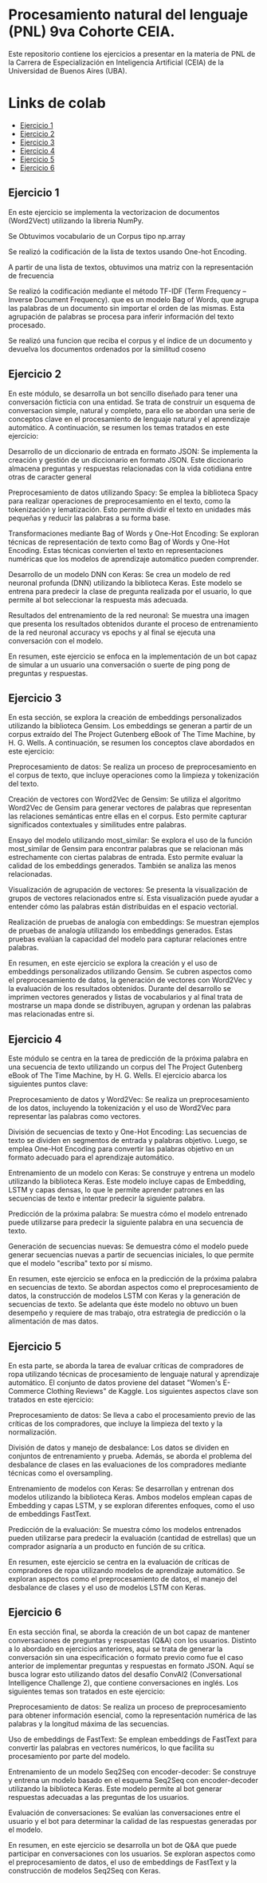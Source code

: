 # Procesamiento natural del lenguaje (PNL) 9va Cohorte CEIA.

Este repositorio contiene los ejercicios a presentar en la materia de PNL de la Carrera de Especialización en Inteligencia Artificial (CEIA) de la Universidad de Buenos Aires (UBA).

# Links de colab

- [Ejercicio 1](https://colab.research.google.com/drive/1Y89lRej6yE_cLehmEi2S71Hzcw8fl0sm?usp=sharing)
- [Ejercicio 2](https://colab.research.google.com/drive/1NKS-p5YuOdp0ZUpa_I2jcNOdwzMKCGpd?usp=sharing)
- [Ejercicio 3](https://colab.research.google.com/drive/1AWGBzaPOgt2LyH-BdO72xmmhOKwfmJTL?usp=sharing)
- [Ejercicio 4](https://colab.research.google.com/drive/1n0E5oT7s7T-iKqJf9bV_Ym73Ig3oYawI?usp=sharing)
- [Ejercicio 5](https://colab.research.google.com/drive/1_ABLEyBYb9LLSxkHdo0YJ-hGcXK3InZO?usp=sharing)
- [Ejercicio 6](https://colab.research.google.com/drive/10X73DPEYh190hei90ZYF0g9Gel--Jk5M?usp=sharing)

## Ejercicio 1

En este ejercicio se implementa la vectorizacion de documentos (Word2Vect) utilizando la libreria NumPy. 

Se Obtuvimos vocabulario de un Corpus tipo np.array

Se realizó la codificación de la lista de textos usando One-hot Encoding.

A partir de una lista de textos, obtuvimos una matriz con la representación de frecuencia 

Se realizó la codificación mediante el método TF-IDF (Term Frequency – Inverse Document Frequency). que es un modelo Bag of Words, que agrupa las palabras de un documento sin importar el orden de las mismas. Esta agrupación de palabras se procesa para inferir información del texto procesado.

Se realizó una funcion que reciba el corpus y el índice de un documento y devuelva los documentos ordenados por la similitud coseno


## Ejercicio 2

En este módulo, se desarrolla un bot sencillo diseñado para tener una conversación ficticia con una entidad. Se trata de construir un esquema de conversacion simple, natural y completo, para ello se abordan una serie de conceptos clave en el procesamiento de lenguaje natural y el aprendizaje automático. A continuación, se resumen los temas tratados en este ejercicio:

Desarrollo de un diccionario de entrada en formato JSON: Se implementa la creación y gestión de un diccionario en formato JSON. Este diccionario almacena preguntas y respuestas relacionadas con la vida cotidiana entre otras de caracter general

Preprocesamiento de datos utilizando Spacy: Se emplea la biblioteca Spacy para realizar operaciones de preprocesamiento en el texto, como la tokenización y lematización. Esto permite dividir el texto en unidades más pequeñas y reducir las palabras a su forma base.

Transformaciones mediante Bag of Words y One-Hot Encoding: Se exploran técnicas de representación de texto como Bag of Words y One-Hot Encoding. Estas técnicas convierten el texto en representaciones numéricas que los modelos de aprendizaje automático pueden comprender.

Desarrollo de un modelo DNN con Keras: Se crea un modelo de red neuronal profunda (DNN) utilizando la biblioteca Keras. Este modelo se entrena para predecir la clase de pregunta realizada por el usuario, lo que permite al bot seleccionar la respuesta más adecuada.

Resultados del entrenamiento de la red neuronal: Se muestra una imagen que presenta los resultados obtenidos durante el proceso de entrenamiento de la red neuronal accuracy vs epochs y al final se ejecuta una conversación con el modelo.

En resumen, este ejercicio se enfoca en la implementación de un bot capaz de simular a un usuario una conversación o suerte de ping pong de preguntas y respuestas.

## Ejercicio 3

En esta sección, se explora la creación de embeddings personalizados utilizando la biblioteca Gensim. Los embeddings se generan a partir de un corpus extraído del The Project Gutenberg eBook of The Time Machine, by H. G. Wells. A continuación, se resumen los conceptos clave abordados en este ejercicio:

Preprocesamiento de datos: Se realiza un proceso de preprocesamiento en el corpus de texto, que incluye operaciones como la limpieza y tokenización del texto.

Creación de vectores con Word2Vec de Gensim: Se utiliza el algoritmo Word2Vec de Gensim para generar vectores de palabras que representan las relaciones semánticas entre ellas en el corpus. Esto permite capturar significados contextuales y similitudes entre palabras.

Ensayo del modelo utilizando most_similar: Se explora el uso de la función most_similar de Gensim para encontrar palabras que se relacionan más estrechamente con ciertas palabras de entrada. Esto permite evaluar la calidad de los embeddings generados. También se analiza las menos relacionadas.

Visualización de agrupación de vectores: Se presenta la visualización de grupos de vectores relacionados entre sí. Esta visualización puede ayudar a entender cómo las palabras están distribuidas en el espacio vectorial.

Realización de pruebas de analogía con embeddings: Se muestran ejemplos de pruebas de analogía utilizando los embeddings generados. Estas pruebas evalúan la capacidad del modelo para capturar relaciones entre palabras.

En resumen, en este ejercicio se explora la creación y el uso de embeddings personalizados utilizando Gensim. Se cubren aspectos como el preprocesamiento de datos, la generación de vectores con Word2Vec y la evaluación de los resultados obtenidos. Durante del desarrollo se imprimen vectores generados y listas de vocabularios y al final trata de mostrarse un mapa donde se distribuyen, agrupan y ordenan las palabras mas relacionadas entre si.

## Ejercicio 4

Este módulo se centra en la tarea de predicción de la próxima palabra en una secuencia de texto utilizando un corpus del The Project Gutenberg eBook of The Time Machine, by H. G. Wells. El ejercicio abarca los siguientes puntos clave:

Preprocesamiento de datos y Word2Vec: Se realiza un preprocesamiento de los datos, incluyendo la tokenización y el uso de Word2Vec para representar las palabras como vectores.

División de secuencias de texto y One-Hot Encoding: Las secuencias de texto se dividen en segmentos de entrada y palabras objetivo. Luego, se emplea One-Hot Encoding para convertir las palabras objetivo en un formato adecuado para el aprendizaje automático.

Entrenamiento de un modelo con Keras: Se construye y entrena un modelo utilizando la biblioteca Keras. Este modelo incluye capas de Embedding, LSTM y capas densas, lo que le permite aprender patrones en las secuencias de texto e intentar predecir la siguiente palabra.

Predicción de la próxima palabra: Se muestra cómo el modelo entrenado puede utilizarse para predecir la siguiente palabra en una secuencia de texto.

Generación de secuencias nuevas: Se demuestra cómo el modelo puede generar secuencias nuevas a partir de secuencias iniciales, lo que permite que el modelo "escriba" texto por sí mismo.

En resumen, este ejercicio se enfoca en la predicción de la próxima palabra en secuencias de texto. Se abordan aspectos como el preprocesamiento de datos, la construcción de modelos LSTM con Keras y la generación de secuencias de texto. Se adelanta que éste modelo no obtuvo un buen desempeño y requiere de mas trabajo, otra estrategia de predicción o la alimentación de mas datos.

## Ejercicio 5

En esta parte, se aborda la tarea de evaluar críticas de compradores de ropa utilizando técnicas de procesamiento de lenguaje natural y aprendizaje automático. El conjunto de datos proviene del dataset "Women's E-Commerce Clothing Reviews" de Kaggle. Los siguientes aspectos clave son tratados en este ejercicio:

Preprocesamiento de datos: Se lleva a cabo el procesamiento previo de las críticas de los compradores, que incluye la limpieza del texto y la normalización.

División de datos y manejo de desbalance: Los datos se dividen en conjuntos de entrenamiento y prueba. Además, se aborda el problema del desbalance de clases en las evaluaciones de los compradores mediante técnicas como el oversampling.

Entrenamiento de modelos con Keras: Se desarrollan y entrenan dos modelos utilizando la biblioteca Keras. Ambos modelos emplean capas de Embedding y capas LSTM, y se exploran diferentes enfoques, como el uso de embeddings FastText.

Predicción de la evaluación: Se muestra cómo los modelos entrenados pueden utilizarse para predecir la evaluación (cantidad de estrellas) que un comprador asignaría a un producto en función de su crítica.

En resumen, este ejercicio se centra en la evaluación de críticas de compradores de ropa utilizando modelos de aprendizaje automático. Se exploran aspectos como el preprocesamiento de datos, el manejo del desbalance de clases y el uso de modelos LSTM con Keras.

## Ejercicio 6

En esta sección final, se aborda la creación de un bot capaz de mantener conversaciones de preguntas y respuestas (Q&A) con los usuarios. Distinto a lo abordado en ejercicios anteriores, aqui se trata de generar la conversación sin una especificación o formato previo como fue el caso anterior de implementar preguntas y respuestas en formato JSON. Aquí se busca lograr esto utilizando datos del desafío ConvAI2 (Conversational Intelligence Challenge 2), que contiene conversaciones en inglés. Los siguientes temas son tratados en este ejercicio:

Preprocesamiento de datos: Se realiza un proceso de preprocesamiento para obtener información esencial, como la representación numérica de las palabras y la longitud máxima de las secuencias.

Uso de embeddings de FastText: Se emplean embeddings de FastText para convertir las palabras en vectores numéricos, lo que facilita su procesamiento por parte del modelo.

Entrenamiento de un modelo Seq2Seq con encoder-decoder: Se construye y entrena un modelo basado en el esquema Seq2Seq con encoder-decoder utilizando la biblioteca Keras. Este modelo permite al bot generar respuestas adecuadas a las preguntas de los usuarios.

Evaluación de conversaciones: Se evalúan las conversaciones entre el usuario y el bot para determinar la calidad de las respuestas generadas por el modelo.

En resumen, en este ejercicio se desarrolla un bot de Q&A que puede participar en conversaciones con los usuarios. Se exploran aspectos como el preprocesamiento de datos, el uso de embeddings de FastText y la construcción de modelos Seq2Seq con Keras.
